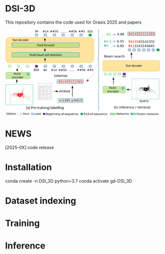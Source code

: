 # DSI-3D 

This repository contains the code used for Orasis 2025 and papers

![plot](https://github.com/Chahine-Nicolas/DSI-3D/blob/main/architecture.png?raw=true)

# NEWS

[2025-0X] code release

# Installation
conda create -n DSI_3D python=3.7
conda activate gd-DSI_3D

# Dataset indexing


# Training

# Inference
